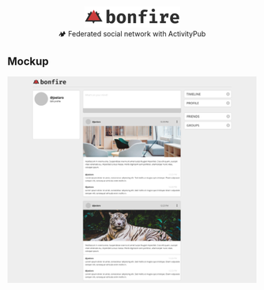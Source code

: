 <p align="center">
  <img src="https://github.com/pk400/bonfire/blob/master/logo.png">
  <br>
🏕 Federated social network with ActivityPub
</p>

## Mockup
![bonfire mockup image](https://github.com/pk400/bonfire/blob/master/bonfire_mockup.png?raw=true)
